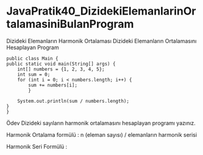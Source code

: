 # JavaPratik40_DizidekiElemanlarinOrtalamasiniBulanProgram
Dizideki Elemanların Harmonik Ortalaması
Dizideki Elemanların Ortalamasını Hesaplayan Program

    public class Main {
    public static void main(String[] args) {
        int[] numbers = {1, 2, 3, 4, 5};
        int sum = 0;
        for (int i = 0; i < numbers.length; i++) {
            sum += numbers[i];
            }

        System.out.println(sum / numbers.length);
    }
    }

Ödev
Dizideki sayıların harmonik ortalamasını hesaplayan programı yazınız.

Harmonik Ortalama formülü : n (eleman sayısı) / elemanların harmonik serisi

Harmonik Seri Formülü :

